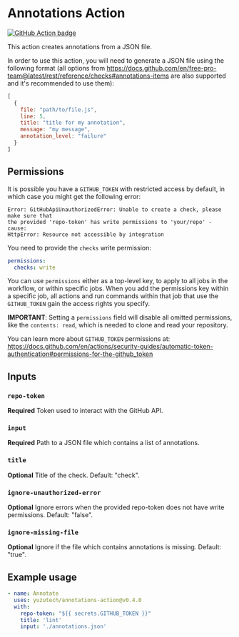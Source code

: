 # Annotations Action

[![GitHub Action badge](https://github.com/yuzutech/annotations-action/workflows/test-local/badge.svg)](https://github.com/yuzutech/annotations-action/actions?query=workflow%3Atest-local)

This action creates annotations from a JSON file.

In order to use this action, you will need to generate a JSON file using the following format (all options from https://docs.github.com/en/free-pro-team@latest/rest/reference/checks#annotations-items are also supported and it's recommended to use them):

```js
[
  {
    file: "path/to/file.js",
    line: 5,
    title: "title for my annotation",
    message: "my message",
    annotation_level: "failure"
  }
]
```

## Permissions

It is possible you have a `GITHUB_TOKEN` with restricted access by default, in which
case you might get the following error:

```
Error: GitHubApiUnauthorizedError: Unable to create a check, please make sure that
the provided 'repo-token' has write permissions to 'your/repo' - cause:
HttpError: Resource not accessible by integration
```

You need to provide the `checks` write permission:
```yaml
permissions:
  checks: write
```

You can use `permissions` either as a top-level key, to apply to all jobs in the workflow, or within specific jobs. When you add the permissions key within a specific job, all actions and run commands within that job that use the `GITHUB_TOKEN` gain the access rights you specify.

**IMPORTANT**: Setting a `permissions` field will disable all omitted permissions, like
the `contents: read`, which is needed to clone and read your repository.

You can learn more about `GITHUB_TOKEN` permissions at: https://docs.github.com/en/actions/security-guides/automatic-token-authentication#permissions-for-the-github_token

## Inputs

### `repo-token`

**Required** Token used to interact with the GitHub API.

### `input`

**Required** Path to a JSON file which contains a list of annotations.

### `title`

**Optional** Title of the check. Default: "check".

### `ignore-unauthorized-error`

**Optional** Ignore errors when the provided repo-token does not have write permissions. Default: "false".

### `ignore-missing-file`

**Optional** Ignore if the file which contains annotations is missing. Default: "true".

## Example usage

```yml
- name: Annotate
  uses: yuzutech/annotations-action@v0.4.0
  with:
    repo-token: "${{ secrets.GITHUB_TOKEN }}"
    title: 'lint'
    input: './annotations.json'
```

